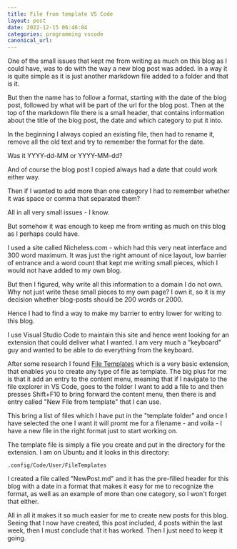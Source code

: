 ```yaml
---
title: File from template VS Code
layout: post
date: 2022-12-15 06:46:04
categories: programming vscode
canonical_url:
---
```


One of the small issues that kept me from writing as much on this blog as I could have, was to do with the way a new blog post was added. In a way it is quite simple as it is just another markdown file added to a folder and that is it.

But then the name has to follow a format, starting with the date of the blog post, followed by what will be part of the url for the blog post. Then at the top of the markdown file there is a small header, that contains information about the title of the blog post, the date and which category to put it into.

In the beginning I always copied an existing file, then had to rename it, remove all the old text and try to remember the format for the date. 

Was it YYYY-dd-MM or YYYY-MM-dd? 

And of course the blog post I copied always had a date that could work either way. 

Then if I wanted to add more than one category I had to remember whether it was space or comma that separated them?

All in all very small issues - I know.

But somehow it was enough to keep me from writing as much on this blog as I perhaps could have. 

I used a site called Nicheless.com - which had this very neat interface and 300 word maximum. It was just the right amount of nice layout, low barrier of entrance and a word count that kept me writing small pieces, which I would not have added to my own blog.

But then I figured, why write all this information to a domain I do not own. Why not just write these small pieces to my own page? I own it, so it is my decision whether blog-posts should be 200 words or 2000. 

Hence I had to find a way to make my barrier to entry lower for writing to this blog.

I use Visual Studio Code to maintain this site and hence went looking for an extension that could deliver what I wanted. I am very much a "keyboard" guy and wanted to be able to do everything from the keyboard.

After some research I found [File Templates](https://marketplace.visualstudio.com/items?itemName=brpaz.file-templates) which is a very basic extension, that enables you to create any type of file as template. The big plus for me is that it add an entry to the content menu, meaning that if I navigate to the file explorer in VS Code, goes to the folder I want to add a file to and then presses Shift+F10 to bring forward the content menu, then there is and entry called "New File from template" that I can use.

This bring a list of files which I have put in the "template folder" and once I have selected the one I want it will promt me for a filename - and voila - I have a new file in the right format just to start working on.

The template file is simply a file you create and put in the directory for the extension. I am on Ubuntu and it looks in this directory:

`.config/Code/User/FileTemplates`

I created a file called "NewPost.md" and it has the pre-filled header for this blog with a date in a format that makes it easy for me to recognize the format, as well as an example of more than one category, so I won't forget that either.

All in all it makes it so much easier for me to create new posts for this blog. Seeing that I now have created, this post included, 4 posts within the last week, then I must conclude that it has worked. Then I just need to keep it going.